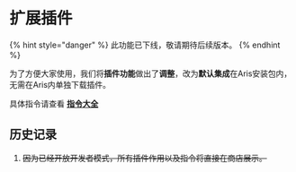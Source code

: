 # 扩展插件

{% hint style="danger" %}
此功能已下线，敬请期待后续版本。
{% endhint %}

为了方便大家使用，我们将**插件功能**做出了**调整**，改为**默认集成**在Aris安装包内，无需在Aris内单独下载插件。

具体指令请查看 [**指令大全**](https://help.arislauncher.com/guide/instruction)

## 历史记录

1. ~~因为已经开放开发者模式，所有插件作用以及指令将直接在商店展示。~~
